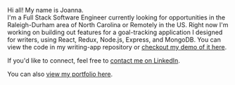 <!--
**jpompeo/jpompeo** is a ✨ _special_ ✨ repository because its `README.md` (this file) appears on your GitHub profile.

Here are some ideas to get you started:

- 🔭 I’m currently working on ...
- 🌱 I’m currently learning ...
- 👯 I’m looking to collaborate on ...
- 🤔 I’m looking for help with ...
- 💬 Ask me about ...
- 📫 How to reach me: ...
- 😄 Pronouns: ...
- ⚡ Fun fact: ...
-->

Hi all! My name is Joanna.  
I'm a Full Stack Software Engineer currently looking for opportunities in the Raleigh-Durham area of North Carolina or Remotely in the US. Right now I'm working on building out features for a goal-tracking application I designed for writers, using React, Redux, Node.js, Express, and MongoDB. You can view the code in my writing-app repository or [checkout my demo of it here](https://demo-day.projectshift.io/joanna/).   
  
If you'd like to connect, feel free to [contact me on LinkedIn](https://www.linkedin.com/in/joanna-pompeo/).  
  
You can also [view my portfolio here](https://joanna-pompeo.netlify.app/projects).

<!--
[![Joanna's github stats](https://github-readme-stats.vercel.app/api?username=jpompeo&show_icons=true&theme=dracula)](https://github.com/jpompeo/github-readme-stats)
-->

